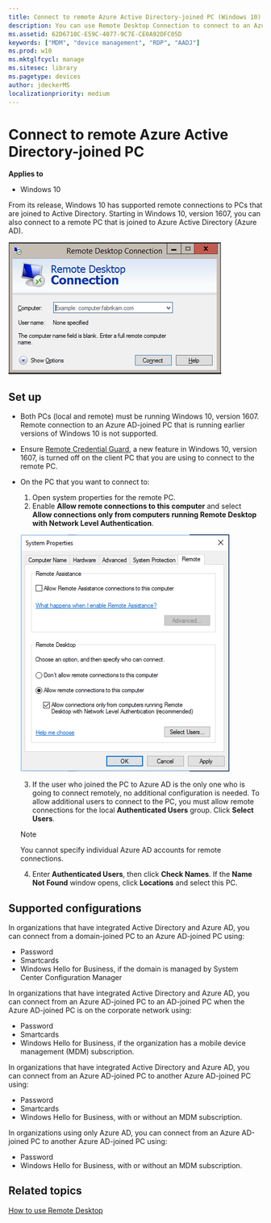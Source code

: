 ```yaml
---
title: Connect to remote Azure Active Directory-joined PC (Windows 10)
description: You can use Remote Desktop Connection to connect to an Azure AD-joined PC.
ms.assetid: 62D6710C-E59C-4077-9C7E-CE0A92DFC05D
keywords: ["MDM", "device management", "RDP", "AADJ"]
ms.prod: w10
ms.mktglfcycl: manage
ms.sitesec: library
ms.pagetype: devices
author: jdeckerMS
localizationpriority: medium
---
```


# Connect to remote Azure Active Directory-joined PC


**Applies to**

-   Windows 10

From its release, Windows 10 has supported remote connections to PCs that are joined to Active Directory. Starting in Windows 10, version 1607, you can also connect to a remote PC that is joined to Azure Active Directory (Azure AD).

![Remote Desktop Connection client](images/rdp.png)

## Set up

- Both PCs (local and remote) must be running Windows 10, version 1607. Remote connection to an Azure AD-joined PC that is running earlier versions of Windows 10 is not supported.
- Ensure [Remote Credential Guard](../keep-secure/remote-credential-guard.md), a new feature in Windows 10, version 1607, is turned off on the client PC that you are using to connect to the remote PC.
- On the PC that you want to connect to:
  1. Open system properties for the remote PC. 
  2. Enable **Allow remote connections to this computer** and select **Allow connections only from computers running Remote Desktop with Network Level Authentication**. 

   ![Allow remote connections to this computer](images/allow-rdp.png)

  3. If the user who joined the PC to Azure AD is the only one who is going to connect remotely, no additional configuration is needed. To allow additional users to connect to the PC, you must allow remote connections for the local **Authenticated Users** group. Click **Select Users**.
  >[!NOTE]
  >You cannot specify individual Azure AD accounts for remote connections.

  4. Enter **Authenticated Users**, then click **Check Names**. If the **Name Not Found** window opens, click **Locations** and select this PC.

 
## Supported configurations
 
In organizations that have integrated Active Directory and Azure AD, you can connect from a domain-joined PC to an Azure AD-joined PC using:

- Password
- Smartcards
- Windows Hello for Business, if the domain is managed by System Center Configuration Manager

In organizations that have integrated Active Directory and Azure AD, you can connect from an Azure AD-joined PC to an AD-joined PC when the Azure AD-joined PC is on the corporate network using:

- Password
- Smartcards
- Windows Hello for Business, if the organization has a mobile device management (MDM) subscription. 

In organizations that have integrated Active Directory and Azure AD, you can connect from an Azure AD-joined PC to another Azure AD-joined PC using:

- Password
- Smartcards
- Windows Hello for Business, with or without an MDM subscription. 

 
In organizations using only Azure AD, you can connect from an Azure AD-joined PC to another Azure AD-joined PC using:

- Password
- Windows Hello for Business, with or without an MDM subscription. 



## Related topics

[How to use Remote Desktop](https://support.microsoft.com/instantanswers/ff521c86-2803-4bc0-a5da-7df445788eb9/how-to-use-remote-desktop)




 

 





